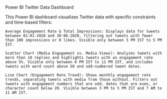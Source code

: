 Power BI Twitter Data Dashboard

This Power BI dashboard visualizes Twitter data with specific constraints and time-based filters:

    Average Engagement Rate & Total Impressions: Displays data for tweets between 01-01-2020 and 30-06-2020, filtering out tweets with fewer than 100 impressions or 0 likes. Visible only between 3 PM IST to 5 PM IST.

    Scatter Chart (Media Engagement vs. Media Views): Analyzes tweets with more than 10 replies and highlights tweets with an engagement rate above 5%. Visible only between 6 PM IST to 11 PM IST, and includes tweets with word count above 50 and odd-numbered tweet dates.

    Line Chart (Engagement Rate Trend): Shows monthly engagement rate trends, separating tweets with media from those without. Filters out tweets with engagement numbers that are odd, dates that are even, or character count below 20. Visible between 3 PM to 5 PM IST and 7 AM to 11 AM IST.
